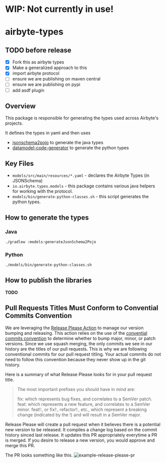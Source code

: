# WIP: Not currently in use!

# airbyte-types

## TODO before release
- [x] Fork this as airbyte types
- [x] Make a generalized approach to this
- [x] import airbyte protocol
- [ ] ensure we are publishing on maven central
- [ ] ensure we are publishing on pypi
- [ ] add asdf plugin

## Overview
This package is responsible for generating the types used across Airbyte's projects.

It defines the types in yaml and then uses

- [jsonschema2pojo](https://github.com/joelittlejohn/jsonschema2pojo) to generate the java types
- [datamodel-code-generator](https://github.com/koxudaxi/datamodel-code-generator) to generate the python types

## Key Files
* `models/src/main/resources/*.yaml` - declares the Airbyte Types (in JSONSchema)
* `io.airbyte.types.models` - this package contains various java helpers for working with the protocol.
* `models/bin/generate-python-classes.sh` - this script generates the python types.

## How to generate the types
### Java
```bash
./gradlew :models:generateJsonSchema2Pojo
```

### Python
```bash
./models/bin/generate-python-classes.sh
```

## How to publish the libraries
**TODO**


## Pull Requests Titles Must Conform to Convential Commits Convention
We are leveraging the [Release Please Action](https://github.com/marketplace/actions/release-please-action) to manage our version bumping and releasing.
This action relies on the use of the [convential commits convention](https://www.conventionalcommits.org/en/v1.0.0/) to determine whether to bump major, minor, or patch versions. Since we use squash merging, the only commits we see in our history are the titles of our pull requests. This is why we are following conventional commits for our pull request titling. Your actual commits do not need to follow this convention because they never show up in the git history.

Here is a summary of what Release Please looks for in your pull request title.

> The most important prefixes you should have in mind are:
>
> fix: which represents bug fixes, and correlates to a SemVer patch.
> feat: which represents a new feature, and correlates to a SemVer minor.
> feat!:, or fix!:, refactor!:, etc., which represent a breaking change (indicated by the !) and will result in a SemVer major.

Release Please will create a pull request when it believes there is a potential new version to be released. It compiles a change log based
on the commit history sinced last release. It updates this PR appropriately everytime a PR is merged. If you desire to release a new version, you
would approve and merge this PR.

The PR looks something like this. ![example-release-please-pr](https://github.com/google-github-actions/release-please-action/raw/main/screen.png)
